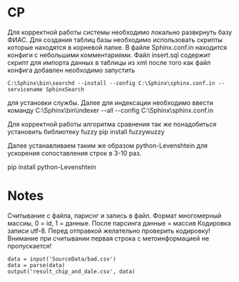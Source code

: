 # CP
Для корректной работы системы необходимо локально развкрнуть базу ФИАС.
Для создания таблиц базы необходимо использовать скрипты которые находятся в корневой папке.
В файле Sphinx.conf.in находится конфиги с небольшими комментариями.
Файл insert.sql содержит скрипт для импорта данных в таблицы из xml
после того как файл конфига добавлен необходимо запустить 
~~~
C:\Sphinx\bin\searchd --install --config C:\Sphinx\sphinx.conf.in --servicename SphinxSearch 
~~~
для установки службы.
Далее для индексации необходимо ввести команду
C:\Sphinx\bin\indexer --all --config C:\Sphinx\sphinx.conf.in

Для корректной работы алгоритма сравнения так же понадобиться установить библиотеку fuzzy
pip install fuzzywuzzy

Далее устанавливаем таким же образом python-Levenshtein для ускорения сопоставления строк в 3-10 раз.

pip install python-Levenshtein

# Notes
Считывание с файла, париснг и запись в файл. Формат многомерный массиы, 0 = id, 1 = данные. После парсинга данные = массив
Кодировка записи utf-8. Перед отправкой желательно проверить кодировку!
Внимание при считывании первая строка с метоинформацией не пропускается!
~~~
data = input('SourceData/bad.csv')
data = parse(data)
output('result_chip_and_dale.csv', data)
~~~
